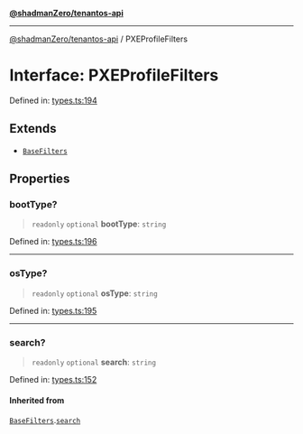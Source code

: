 [**@shadmanZero/tenantos-api**](../README.md)

***

[@shadmanZero/tenantos-api](../globals.md) / PXEProfileFilters

# Interface: PXEProfileFilters

Defined in: [types.ts:194](https://github.com/shadmanZero/tenantos-api/blob/507575e6d82ab5e3b8a10f708778a3645f250cd6/src/types.ts#L194)

## Extends

- [`BaseFilters`](BaseFilters.md)

## Properties

### bootType?

> `readonly` `optional` **bootType**: `string`

Defined in: [types.ts:196](https://github.com/shadmanZero/tenantos-api/blob/507575e6d82ab5e3b8a10f708778a3645f250cd6/src/types.ts#L196)

***

### osType?

> `readonly` `optional` **osType**: `string`

Defined in: [types.ts:195](https://github.com/shadmanZero/tenantos-api/blob/507575e6d82ab5e3b8a10f708778a3645f250cd6/src/types.ts#L195)

***

### search?

> `readonly` `optional` **search**: `string`

Defined in: [types.ts:152](https://github.com/shadmanZero/tenantos-api/blob/507575e6d82ab5e3b8a10f708778a3645f250cd6/src/types.ts#L152)

#### Inherited from

[`BaseFilters`](BaseFilters.md).[`search`](BaseFilters.md#search)
